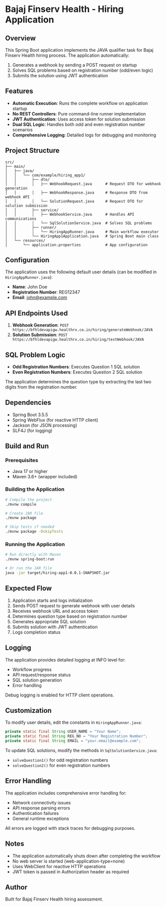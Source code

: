 # Bajaj Finserv Health - Hiring Application

## Overview
This Spring Boot application implements the JAVA qualifier task for Bajaj Finserv Health hiring process. The application automatically:

1. Generates a webhook by sending a POST request on startup
2. Solves SQL problems based on registration number (odd/even logic)
3. Submits the solution using JWT authentication

## Features
- **Automatic Execution**: Runs the complete workflow on application startup
- **No REST Controllers**: Pure command-line runner implementation
- **JWT Authentication**: Uses access token for solution submission
- **Dual SQL Logic**: Handles both odd and even registration number scenarios
- **Comprehensive Logging**: Detailed logs for debugging and monitoring

## Project Structure
```
src/
├── main/
│   ├── java/
│   │   └── com/example/hiring_app1/
│   │       ├── dto/
│   │       │   ├── WebhookRequest.java      # Request DTO for webhook generation
│   │       │   ├── WebhookResponse.java     # Response DTO from webhook API
│   │       │   └── SolutionRequest.java     # Request DTO for solution submission
│   │       ├── service/
│   │       │   ├── WebhookService.java      # Handles API communications
│   │       │   └── SqlSolutionService.java  # Solves SQL problems
│   │       ├── runner/
│   │       │   └── HiringAppRunner.java     # Main workflow executor
│   │       └── HiringApp1Application.java   # Spring Boot main class
│   └── resources/
│       └── application.properties           # App configuration
```

## Configuration
The application uses the following default user details (can be modified in `HiringAppRunner.java`):
- **Name**: John Doe
- **Registration Number**: REG12347
- **Email**: john@example.com

## API Endpoints Used
1. **Webhook Generation**: `POST https://bfhldevapigw.healthrx.co.in/hiring/generateWebhook/JAVA`
2. **Solution Submission**: `POST https://bfhldevapigw.healthrx.co.in/hiring/testWebhook/JAVA`

## SQL Problem Logic
- **Odd Registration Numbers**: Executes Question 1 SQL solution
- **Even Registration Numbers**: Executes Question 2 SQL solution

The application determines the question type by extracting the last two digits from the registration number.

## Dependencies
- Spring Boot 3.5.5
- Spring WebFlux (for reactive HTTP client)
- Jackson (for JSON processing)
- SLF4J (for logging)

## Build and Run

### Prerequisites
- Java 17 or higher
- Maven 3.6+ (wrapper included)

### Building the Application
```bash
# Compile the project
./mvnw compile

# Create JAR file
./mvnw package

# Skip tests if needed
./mvnw package -DskipTests
```

### Running the Application
```bash
# Run directly with Maven
./mvnw spring-boot:run

# Or run the JAR file
java -jar target/hiring-app1-0.0.1-SNAPSHOT.jar
```

## Expected Flow
1. Application starts and logs initialization
2. Sends POST request to generate webhook with user details
3. Receives webhook URL and access token
4. Determines question type based on registration number
5. Generates appropriate SQL solution
6. Submits solution with JWT authentication
7. Logs completion status

## Logging
The application provides detailed logging at INFO level for:
- Workflow progress
- API request/response status
- SQL solution generation
- Error handling

Debug logging is enabled for HTTP client operations.

## Customization
To modify user details, edit the constants in `HiringAppRunner.java`:
```java
private static final String USER_NAME = "Your Name";
private static final String REG_NO = "Your Registration Number";
private static final String EMAIL = "your.email@example.com";
```

To update SQL solutions, modify the methods in `SqlSolutionService.java`:
- `solveQuestion1()` for odd registration numbers
- `solveQuestion2()` for even registration numbers

## Error Handling
The application includes comprehensive error handling for:
- Network connectivity issues
- API response parsing errors
- Authentication failures
- General runtime exceptions

All errors are logged with stack traces for debugging purposes.

## Notes
- The application automatically shuts down after completing the workflow
- No web server is started (web-application-type=none)
- Uses WebClient for reactive HTTP operations
- JWT token is passed in Authorization header as required

## Author
Built for Bajaj Finserv Health hiring assessment.
